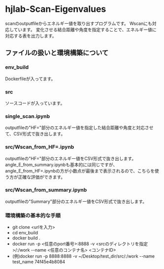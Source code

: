 # hjlab-Scan-Eigenvalues
scanのoutputfileからエネルギー値を取り出すプログラムです。
Wscanにも対応しています。
変化させる結合距離や角度を指定することで、エネルギー値に対応する表を出力します。

## ファイルの扱いと環境構築について

### env_build
Dockerfileが入ってます。

### src
ソースコードが入っています。
### single_scan.ipynb
outputfileの"HF="部分のエネルギー値を指定した結合距離や角度と対応させて、CSV形式で抜き出します。

### src/Wscan_from_HF=.ipynb
outputfileの"HF="部分のエネルギー値をCSV形式で抜き出します。
angle_E_from_summary.ipynbも基本的には同じですが、angle_E_from_HF=.ipynbの方が小数点が最後まで表示されるので、こちらを使う方が正確な評価ができます。

### src/Wscan_from_summary.ipynb
outputfileの"Summary"部分のエネルギー値をCSV形式で抜き出します。

### 環境構築の基本的な手順
- git clone <urlを入力>
- cd env_build
- docker build .
- docker run -p <任意のport番号>:8888 -v <srcのディレクトリを指定>/:/work --name <任意のコンテナ名> <コンテナID>
- (例)docker run -p 8888:8888 -v ~/Desktop/test_dir/src/:/work --name test_name 74f45e4b8084
